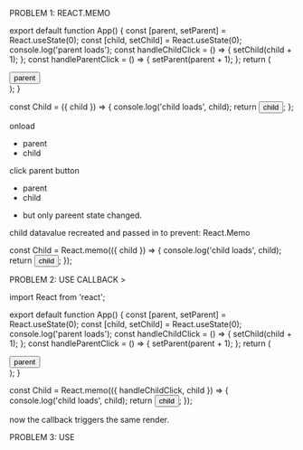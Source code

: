 PROBLEM 1: REACT.MEMO

export default function App() {
  const [parent, setParent] = React.useState(0);
  const [child, setChild] = React.useState(0);
  console.log('parent loads');
  const handleChildClick = () => {
    setChild(child + 1);
  };
  const handleParentClick = () => {
    setParent(parent + 1);
  };
  return (
    <div>
      <Child child={child} />
      <button onClick={handleParentClick}> parent </button>
    </div>
  );
}

const Child = ({ child }) => {
  console.log('child loads', child);
  return <button> child </button>;
};

onload 
- parent
- child

click parent button
- parent
- child
* but only pareent state changed.

child datavalue recreated and passed in
to prevent: React.Memo

const Child = React.memo(({ child }) => {
  console.log('child loads', child);
  return <button> child </button>;
});

PROBLEM 2: USE CALLBACK > 

import React from 'react';

export default function App() {
  const [parent, setParent] = React.useState(0);
  const [child, setChild] = React.useState(0);
  console.log('parent loads');
  const handleChildClick = () => {
    setChild(child + 1);
  };
  const handleParentClick = () => {
    setParent(parent + 1);
  };
  return (
    <div>
      <Child handleChildClick={handleChildClick} />
      <button onClick={handleParentClick} child={child}> parent </button>
    </div>
  );
}

const Child = React.memo(({ handleChildClick, child }) => {
  console.log('child loads', child);
  return <button onClick={handleChildClick}> child </button>;
});

now the callback triggers the same render.


PROBLEM 3: USE
